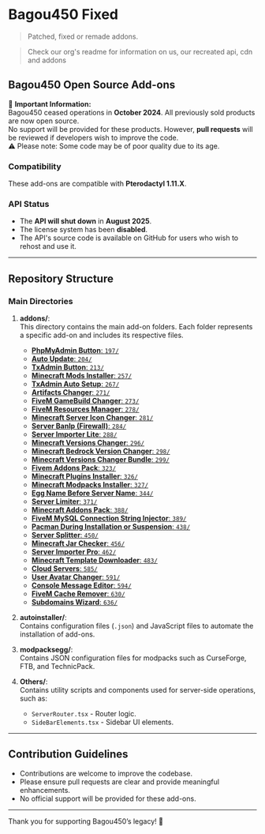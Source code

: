 # Bagou450 Fixed

> Patched, fixed or remade addons.

> Check our org's readme for information on us, our recreated api, cdn and addons


## Bagou450 Open Source Add-ons

🛑 **Important Information:**  
Bagou450 ceased operations in **October 2024**. All previously sold products are now open source.  
No support will be provided for these products. However, **pull requests** will be reviewed if developers wish to improve the code.  
⚠️ Please note: Some code may be of poor quality due to its age.

### Compatibility
These add-ons are compatible with **Pterodactyl 1.11.X**.

### API Status
- The **API will shut down** in **August 2025**.
- The license system has been **disabled**.
- The API's source code is available on GitHub for users who wish to rehost and use it.

---

## Repository Structure

### Main Directories
1. **addons/**:  
   This directory contains the main add-on folders. Each folder represents a specific add-on and includes its respective files.

   - [**PhpMyAdmin Button**: `197/`](https://github.com/Bagou450-Fixed/pterodactyl-addons/tree/main/addons/PhpMyAdmin%20Button%20-%20197)
   - [**Auto Update**: `204/`](https://github.com/Bagou450-Fixed/pterodactyl-addons/tree/main/addons/Auto%20Update%20-%20204)
   - [**TxAdmin Button**: `213/`](https://github.com/Bagou450-Fixed/pterodactyl-addons/tree/main/addons/TxAdmin%20Button%20-%20213)
   - [**Minecraft Mods Installer**: `257/`](https://github.com/Bagou450-Fixed/pterodactyl-addons/tree/main/addons/Minecraft%20Mods%20Installer%20-%20257)
   - [**TxAdmin Auto Setup**: `267/`](https://github.com/Bagou450-Fixed/pterodactyl-addons/tree/main/addons/TxAdmin%20Auto%20Setup%20-%20267)
   - [**Artifacts Changer**: `271/`](https://github.com/Bagou450-Fixed/pterodactyl-addons/tree/main/addons/Artifacts%20Changer%20-%20271)
   - [**FiveM GameBuild Changer**: `273/`](https://github.com/Bagou450-Fixed/pterodactyl-addons/tree/main/addons/FiveM%20GameBuild%20Changer%20-%20273)
   - [**FiveM Resources Manager**: `278/`](https://github.com/Bagou450-Fixed/pterodactyl-addons/tree/main/addons/FiveM%20Resources%20Manager%20-%20278)
   - [**Minecraft Server Icon Changer**: `281/`](https://github.com/Bagou450-Fixed/pterodactyl-addons/tree/main/addons/Minecraft%20Server%20Icon%20Changer%20-%20281)
   - [**Server BanIp (Firewall)**: `284/`](https://github.com/Bagou450-Fixed/pterodactyl-addons/tree/main/addons/Server%20BanIp%20%28Firewall%29%20-%20284)
   - [**Server Importer Lite**: `288/`](https://github.com/Bagou450-Fixed/pterodactyl-addons/tree/main/addons/Server%20Importer%20Lite%20-%20288)
   - [**Minecraft Versions Changer**: `296/`](https://github.com/Bagou450-Fixed/pterodactyl-addons/tree/main/addons/Minecraft%20Versions%20Changer%20-%20296)
   - [**Minecraft Bedrock Version Changer**: `298/`](https://github.com/Bagou450-Fixed/pterodactyl-addons/tree/main/addons/Minecraft%20Bedrock%20Version%20Changer%20-%20298)
   - [**Minecraft Versions Changer Bundle**: `299/`](https://github.com/Bagou450-Fixed/pterodactyl-addons/tree/main/addons/Minecraft%20Versions%20Changer%20Bundle%20-%20299)
   - [**Fivem Addons Pack**: `323/`](https://github.com/Bagou450-Fixed/pterodactyl-addons/tree/main/addons/Fivem%20Addons%20Pack%20-%20323)
   - [**Minecraft Plugins Installer**: `326/`](https://github.com/Bagou450-Fixed/pterodactyl-addons/tree/main/addons/Minecraft%20Plugins%20Installer%20-%20326)
   - [**Minecraft Modpacks Installer**: `327/`](https://github.com/Bagou450-Fixed/pterodactyl-addons/tree/main/addons/Minecraft%20Modpacks%20Installer%20-%20327)
   - [**Egg Name Before Server Name**: `344/`](https://github.com/Bagou450-Fixed/pterodactyl-addons/tree/main/addons/Egg%20Name%20Before%20Server%20Name%20-%20344)
   - [**Server Limiter**: `371/`](https://github.com/Bagou450-Fixed/pterodactyl-addons/tree/main/addons/Server%20Limiter%20-%20371)
   - [**Minecraft Addons Pack**: `388/`](https://github.com/Bagou450-Fixed/pterodactyl-addons/tree/main/addons/Minecraft%20Addons%20Pack%20-%20388)
   - [**FiveM MySQL Connection String Injector**: `389/`](https://github.com/Bagou450-Fixed/pterodactyl-addons/tree/main/addons/FiveM%20MySQL%20Connection%20String%20Injector%20-%20389)
   - [**Pacman During Installation or Suspension**: `438/`](https://github.com/Bagou450-Fixed/pterodactyl-addons/tree/main/addons/Pacman%20During%20Installation%20or%20Suspension%20-%20438)
   - [**Server Splitter**: `450/`](https://github.com/Bagou450-Fixed/pterodactyl-addons/tree/main/addons/Server%20Splitter%20-%20450)
   - [**Minecraft Jar Checker**: `456/`](https://github.com/Bagou450-Fixed/pterodactyl-addons/tree/main/addons/Minecraft%20Jar%20Checker%20-%20456)
   - [**Server Importer Pro**: `462/`](https://github.com/Bagou450-Fixed/pterodactyl-addons/tree/main/addons/Server%20Importer%20Pro%20-%20462)
   - [**Minecraft Template Downloader**: `483/`](https://github.com/Bagou450-Fixed/pterodactyl-addons/tree/main/addons/Minecraft%20Template%20Downloader%20-%20483)
   - [**Cloud Servers**: `585/`](https://github.com/Bagou450-Fixed/pterodactyl-addons/tree/main/addons/Cloud%20Servers%20-%20585)
   - [**User Avatar Changer**: `591/`](https://github.com/Bagou450-Fixed/pterodactyl-addons/tree/main/addons/User%20Avatar%20Changer%20-%20591)
   - [**Console Message Editor**: `594/`](https://github.com/Bagou450-Fixed/pterodactyl-addons/tree/main/addons/Console%20Message%20Editor%20-%20594)
   - [**FiveM Cache Remover**: `630/`](https://github.com/Bagou450-Fixed/pterodactyl-addons/tree/main/addons/FiveM%20Cache%20Remover%20-%20630)
   - [**Subdomains Wizard**: `636/`](https://github.com/Bagou450-Fixed/pterodactyl-addons/tree/main/addons/Subdomains%20Wizard%20-%20636)

2. **autoinstaller/**:  
   Contains configuration files (`.json`) and JavaScript files to automate the installation of add-ons.

3. **modpacksegg/**:  
   Contains JSON configuration files for modpacks such as CurseForge, FTB, and TechnicPack.

4. **Others/**:  
   Contains utility scripts and components used for server-side operations, such as:
   - `ServerRouter.tsx` - Router logic.
   - `SideBarElements.tsx` - Sidebar UI elements.

---

## Contribution Guidelines

- Contributions are welcome to improve the codebase.
- Please ensure pull requests are clear and provide meaningful enhancements.
- No official support will be provided for these add-ons.

---

Thank you for supporting Bagou450’s legacy! 🎉
